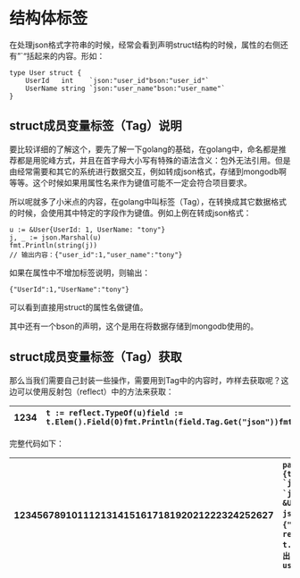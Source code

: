 # 结构体标签

在处理json格式字符串的时候，经常会看到声明struct结构的时候，属性的右侧还有”\`“括起来的内容。形如：

    type User struct {
        UserId   int    `json:"user_id"bson:"user_id"`
        UserName string `json:"user_name"bson:"user_name"`
    }

## struct成员变量标签（Tag）说明

要比较详细的了解这个，要先了解一下golang的基础，在golang中，命名都是推荐都是用驼峰方式，并且在首字母大小写有特殊的语法含义：包外无法引用。但是由经常需要和其它的系统进行数据交互，例如转成json格式，存储到mongodb啊等等。这个时候如果用属性名来作为键值可能不一定会符合项目要求。

所以呢就多了小米点的内容，在golang中叫标签（Tag），在转换成其它数据格式的时候，会使用其中特定的字段作为键值。例如上例在转成json格式：

```
u := &User{UserId: 1, UserName: "tony"}
j, _ := json.Marshal(u)
fmt.Println(string(j))
// 输出内容：{"user_id":1,"user_name":"tony"}
```

如果在属性中不增加标签说明，则输出：

```
{"UserId":1,"UserName":"tony"}
```

可以看到直接用struct的属性名做键值。

其中还有一个bson的声明，这个是用在将数据存储到mongodb使用的。

## struct成员变量标签（Tag）获取

那么当我们需要自己封装一些操作，需要用到Tag中的内容时，咋样去获取呢？这边可以使用反射包（reflect）中的方法来获取：

| 1234 | `t := reflect.TypeOf(u)field := t.Elem().Field(0)fmt.Println(field.Tag.Get("json"))fmt.Println(field.Tag.Get("bson"))` |
| :--- | :--- |


完整代码如下：

| 123456789101112131415161718192021222324252627 | ``packagemainimport("encoding/json""fmt""reflect")funcmain() {type User struct {UserId   int    `json:"user_id"bson:"user_id"`UserName string `json:"user_name"bson:"user_name"`}// 输出json格式u := &User{UserId:1, UserName:"tony"}j, _ := json.Marshal(u)fmt.Println(string(j))// 输出内容：{"user_id":1,"user_name":"tony"}// 获取tag中的内容t := reflect.TypeOf(u)field := t.Elem().Field(0)fmt.Println(field.Tag.Get("json"))// 输出：user_idfmt.Println(field.Tag.Get("bson"))// 输出：user_id}`` |
| :--- | :--- |





